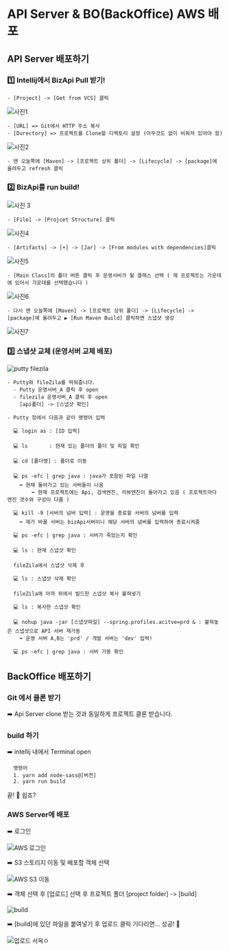 # API Server & BO(BackOffice) AWS 배포

## API Server 배포하기


  ### 1️⃣ Intellij에서 BizApi Pull 받기!
  
    - [Project] -> [Get from VCS] 클릭
    
![사진1](https://user-images.githubusercontent.com/80079066/121302598-e73dc700-c934-11eb-8754-8f381eab981c.png)
 
    - [URL] => Git에서 HTTP 주소 복사
    - [Durectory] => 프로젝트를 Clone할 디렉토리 설정 (아무것도 없이 비워져 있어야 함)
 
![사진2](https://user-images.githubusercontent.com/80079066/121302599-e7d65d80-c934-11eb-9d7c-1ceb592cb73d.png)
   
    - 맨 오늘쪽에 [Maven] -> [프로젝트 상위 폴더] -> [Lifecycle] -> [package]에 올려두고 refresh 클릭
    
  ### 2️⃣ BizApi를 run build! 
    
![사진 3](https://user-images.githubusercontent.com/80079066/121302595-e73dc700-c934-11eb-89ad-5e8b3c408d39.png)

    - [File] -> [Projcet Structure] 클릭
    
![사진4](https://user-images.githubusercontent.com/80079066/121302601-e7d65d80-c934-11eb-8b7c-69cd694a561e.png)
  
    - [Artifacts] -> [+] -> [Jar] -> [From modules with dependencies]클릭 
  
![사진5](https://user-images.githubusercontent.com/80079066/121302591-e5740380-c934-11eb-8f36-a2aac2fad623.png)
  
    - [Main Class]의 폴더 버튼 클릭 후 운영서버가 될 클래스 선택 ( 제 프로젝트는 가운데에 있어서 가운데를 선택했습니다 )
    
![사진6](https://user-images.githubusercontent.com/80079066/121302592-e6a53080-c934-11eb-8595-0c3654d2d2b5.png)

    - 다시 맨 오늘쪽에 [Maven] -> [프로젝트 상위 폴더] -> [Lifecycle] -> [package]에 올려두고 ▶️ [Run Maven Build] 클릭하면 스냅샷 생성
    
![사진7](https://user-images.githubusercontent.com/80079066/121302593-e6a53080-c934-11eb-8e67-8a8db78d6282.png)
  
  ### 3️⃣ 스냅샷 교체 (운영서버 교체 배포)
  
  
![putty filezila](https://user-images.githubusercontent.com/80079066/121303038-882c8200-c935-11eb-9025-32f723f28cbb.png)
  
    - Putty와 fileZila를 띄워줍니다.
      - Putty 운영서버_A 클릭 후 open
      - filezila 운영서버_A 클릭 후 open
        [api폴더] -> [스냅샷 확인]
    
    - Putty 창에서 다음과 같이 명령어 입력
    
      💻 login as : [ID 입력]
      
      💻 ls       : 현재 있는 폴더의 폴더 및 파일 확인
      
      💻 cd [폴더명] : 폴더로 이동
      
      💻 ps -efc | grep java : java가 포함된 파일 나열
        ➡️ 현재 돌아가고 있는 서버들이 나옴 
            ➡️ 현재 프로젝트에는 Api, 검색엔진, 리뷰엔진이 돌아가고 있음 ( 프로젝트마다 엔진 갯수와 구성이 다름 )
            
      💻 kill -9 [서버의 넘버 입력] : 운영을 종료할 서버의 넘버를 입력  
        ➡️ 제가 바꿀 서버는 bizApi서버이니 해당 서버의 넘버를 입력하여 종료시켜줌
        
      💻 ps -efc | grep java : 서버가 죽었는지 확인
      
      💻 ls : 현재 스냅샷 확인
      
      fileZila에서 스냅샷 삭제 후

      💻 ls : 스냅샷 삭제 확인

      fileZila에 아까 위에서 빌드한 스냅샷 복사 붙혀넣기

      💻 ls : 복사한 스냅샷 확인
      
      💻 nohup java -jar [스냅샷파일] --spring.profiles.acitve=prd & : 붙혀놓은 스냅샷으로 API 서버 재가동
        ➡️ 운영 서버 A,B는 'prd' / 개발 서버는 'dev' 입력!
        
      💻 ps -efc | grep java : 서버 가동 확인
      
## BackOffice 배포하기

### Git 에서 클론 받기 
➡️ Api Server clone 받는 것과 동일하게 프로젝트 클론 받습니다.

### build 하기
➡️ intellij 내에서 Terminal open

      명령어
      1. yarn add node-sass@[버전]
      2. yarn run build
      
   끝! 👏 쉽죠?

### AWS Server에 배포

➡️ 로그인

![AWS 로그인](https://user-images.githubusercontent.com/80079066/121451392-794adb80-c9d8-11eb-978e-97e39dbab0d4.png)

➡️ S3 스토리지 이동 및 배포할 객체 선택

![AWS S3 이동](https://user-images.githubusercontent.com/80079066/121451397-7a7c0880-c9d8-11eb-99df-45081fa2ba5f.png)

➡️ 객체 선택 후 [업로드] 선택 후 프로젝트 폴더 [project folder] -> [build]

![build](https://user-images.githubusercontent.com/80079066/121451393-79e37200-c9d8-11eb-8203-2ec3aa8f80c9.png)

➡️ [build]에 있던 파일을 붙여넣기 후 업로드 클릭 기다리면... 성공! 👏

![업로드 서옥ㅇ](https://user-images.githubusercontent.com/80079066/121451394-79e37200-c9d8-11eb-8739-89b9d9cff788.png)




